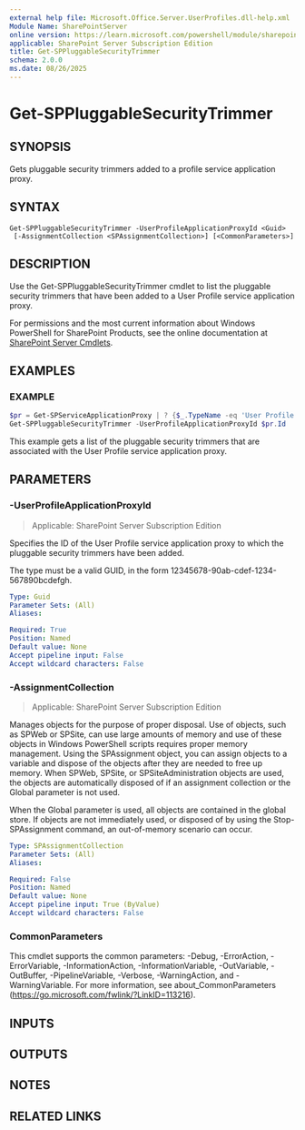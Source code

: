```yaml
---
external help file: Microsoft.Office.Server.UserProfiles.dll-help.xml
Module Name: SharePointServer
online version: https://learn.microsoft.com/powershell/module/sharepoint-server/get-sppluggablesecuritytrimmer
applicable: SharePoint Server Subscription Edition
title: Get-SPPluggableSecurityTrimmer
schema: 2.0.0
ms.date: 08/26/2025
---
```


# Get-SPPluggableSecurityTrimmer

## SYNOPSIS
Gets pluggable security trimmers added to a profile service application proxy.

## SYNTAX

```
Get-SPPluggableSecurityTrimmer -UserProfileApplicationProxyId <Guid>
 [-AssignmentCollection <SPAssignmentCollection>] [<CommonParameters>]
```

## DESCRIPTION
Use the Get-SPPluggableSecurityTrimmer cmdlet to list the pluggable security trimmers that have been added to a User Profile service application proxy.

For permissions and the most current information about Windows PowerShell for SharePoint Products, see the online documentation at [SharePoint Server Cmdlets](https://learn.microsoft.com/powershell/sharepoint/sharepoint-server/sharepoint-server-cmdlets).

## EXAMPLES

### EXAMPLE
```powershell
$pr = Get-SPServiceApplicationProxy | ? {$_.TypeName -eq 'User Profile Service Application Proxy'}
Get-SPPluggableSecurityTrimmer -UserProfileApplicationProxyId $pr.Id
```

This example gets a list of the pluggable security trimmers that are associated with the User Profile service application proxy.

## PARAMETERS

### -UserProfileApplicationProxyId

> Applicable: SharePoint Server Subscription Edition

Specifies the ID of the User Profile service application proxy to which the pluggable security trimmers have been added.

The type must be a valid GUID, in the form 12345678-90ab-cdef-1234-567890bcdefgh.

```yaml
Type: Guid
Parameter Sets: (All)
Aliases:

Required: True
Position: Named
Default value: None
Accept pipeline input: False
Accept wildcard characters: False
```

### -AssignmentCollection

> Applicable: SharePoint Server Subscription Edition

Manages objects for the purpose of proper disposal.
Use of objects, such as SPWeb or SPSite, can use large amounts of memory and use of these objects in Windows PowerShell scripts requires proper memory management.
Using the SPAssignment object, you can assign objects to a variable and dispose of the objects after they are needed to free up memory.
When SPWeb, SPSite, or SPSiteAdministration objects are used, the objects are automatically disposed of if an assignment collection or the Global parameter is not used.

When the Global parameter is used, all objects are contained in the global store.
If objects are not immediately used, or disposed of by using the Stop-SPAssignment command, an out-of-memory scenario can occur.

```yaml
Type: SPAssignmentCollection
Parameter Sets: (All)
Aliases:

Required: False
Position: Named
Default value: None
Accept pipeline input: True (ByValue)
Accept wildcard characters: False
```

### CommonParameters
This cmdlet supports the common parameters: -Debug, -ErrorAction, -ErrorVariable, -InformationAction, -InformationVariable, -OutVariable, -OutBuffer, -PipelineVariable, -Verbose, -WarningAction, and -WarningVariable. For more information, see about_CommonParameters (https://go.microsoft.com/fwlink/?LinkID=113216).

## INPUTS

## OUTPUTS

## NOTES

## RELATED LINKS
